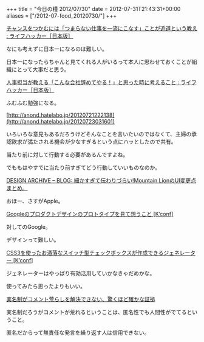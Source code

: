 +++
title = "今日の糧 2012/07/30"
date = 2012-07-31T21:43:31+00:00
aliases = ["/2012-07-food_20120730/"]
+++

  [チャンスをつかむには「つまらない仕事を一流にこなす」ことが近道という教え : ライフハッカー［日本版］](http://www.lifehacker.jp/2012/07/120730myspiwords.html)

なにも考えずに日本一になるのは難しい。

日本一になったらちゃんと見てくれる人がいるって本人に思わせておくことが組織にとって大事だと思う。

  [人事担当が教える「こんな会社辞めてやる！」と思った時に考えること : ライフハッカー［日本版］](http://www.lifehacker.jp/2012/07/120727tanakajiro.html)

ふむふむ勉強になる。

[http://anond.hatelabo.jp/20120721222138](http://anond.hatelabo.jp/20120723031601)

いろいろな意見もあるだろうけどそんなことを言いたいのではなくて、主婦の承認欲求が満たされる機会が少なすぎるという点にハッとしたので共有。

当たり前に対して行動する必要があるんですよね。

でももはやすでに当たり前すぎてどう行動していいものなのか。

  [DESIGN ARCHIVE &#8211; BLOG: 細かすぎて伝わりづらい!Mountain LionのUI変更点まとめ。](http://stam-design-stam.blogspot.jp/2012/07/mountain-lionui.html)

おほー、さすがApple。

  [Googleのプロダクトデザインのプロトタイプを見て想うこと [K&#8217;conf]](http://kenz0.s201.xrea.com/weblog/2012/07/google_products_design_concept.html)

対してのGoogle。

デザインって難しい。

  [CSS3を使ったお洒落なスイッチ型チェックボックスが作成できるジェネレーター [K&#8217;conf]](http://kenz0.s201.xrea.com/weblog/2012/07/onoff_flipswitch_html5css3_generator.html)

ジェネレーターはやっぱり有効活用していかなきゃだめかな。

使ってみたら思ったよりもいい。

[実名制がコメント荒らしを解決できない、驚くほど確かな証拠](http://jp.techcrunch.com/2012/07/30/20120729surprisingly-good-evidence-that-real-name-policies-fail-to-improve-comments/)

実名制だろうがコメントが荒れるということは、匿名性でも人間性がでてるということ。

匿名だからって無責任な発言を繰り返す人は信用できない。

